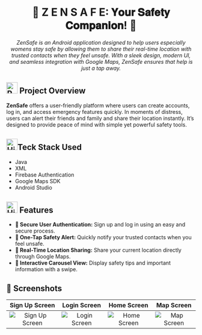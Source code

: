 <div align="center">

# 🌟 Z E N S A F E: 𝐘𝐨𝐮𝐫 𝐒𝐚𝐟𝐞𝐭𝐲 𝐂𝐨𝐦𝐩𝐚𝐧𝐢𝐨𝐧! 🚨

</div>

<div align="center">
 <i>ZenSafe is an Android application designed to help users especially womens stay safe by allowing them to share their real-time location with trusted contacts when they feel unsafe. With a sleek design, modern UI, and seamless integration with Google Maps, ZenSafe ensures that help is just a tap away.</i>
</div>

<div>

<h2><img src="https://raw.githubusercontent.com/Tarikul-Islam-Anik/Animated-Fluent-Emojis/master/Emojis/Travel%20and%20places/Rocket.png" alt="Rocket" width="30" height="30" /> Project Overview</h2>

**ZenSafe** offers a user-friendly platform where users can create accounts, log in, and access emergency features quickly. In moments of distress, users can alert their friends and family and share their location instantly. It’s designed to provide peace of mind with simple yet powerful safety tools.

</div>

<div>

<h2><img src="https://raw.githubusercontent.com/Tarikul-Islam-Anik/Animated-Fluent-Emojis/master/Emojis/Travel%20and%20places/High%20Voltage.png" alt="High Voltage" width="30" height="30" />Teck Stack Used</h2>

- Java
- XML
- Firebase Authentication
- Google Maps SDK
- Android Studio
</div>

<h2><img src="https://raw.githubusercontent.com/Tarikul-Islam-Anik/Animated-Fluent-Emojis/master/Emojis/Activities/Sparkles.png" alt="High Voltage" width="30" height="30"> Features</h2>

- **🔐 Secure User Authentication:** Sign up and log in using an easy and secure process.
- **🚨 One-Tap Safety Alert:** Quickly notify your trusted contacts when you feel unsafe.
- **📍 Real-Time Location Sharing:** Share your current location directly through Google Maps.
- **🎡 Interactive Carousel View:** Display safety tips and important information with a swipe.

## 📸 Screenshots

|              Sign Up Screen               |              Login Screen              |             Home Screen              |             Map Screen             |
| :---------------------------------------: | :------------------------------------: | :----------------------------------: | :--------------------------------: |
| ![Sign Up Screen](screenshots/signup.png) | ![Login Screen](screenshots/login.png) | ![Home Screen](screenshots/home.png) | ![Map Screen](screenshots/map.png) |
